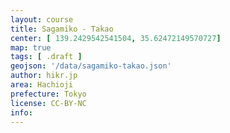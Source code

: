 ```yaml
---
layout: course
title: Sagamiko - Takao
center: [ 139.2429542541504, 35.62472149570727]
map: true
tags: [ .draft ]
geojson: '/data/sagamiko-takao.json'
author: hikr.jp
area: Hachioji
prefecture: Tokyo
license: CC-BY-NC
info:
---
```

